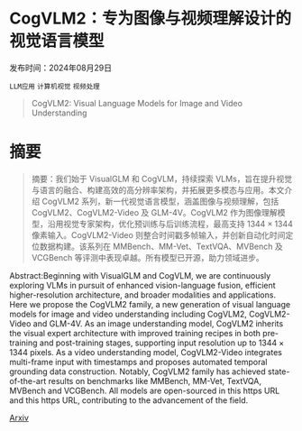 # CogVLM2：专为图像与视频理解设计的视觉语言模型

发布时间：2024年08月29日

`LLM应用` `计算机视觉` `视频处理`

> CogVLM2: Visual Language Models for Image and Video Understanding

# 摘要

> 摘要：我们始于 VisualGLM 和 CogVLM，持续探索 VLMs，旨在提升视觉与语言的融合、构建高效的高分辨率架构，并拓展更多模态与应用。本文介绍 CogVLM2 系列，新一代视觉语言模型，涵盖图像与视频理解，包括 CogVLM2、CogVLM2-Video 及 GLM-4V。CogVLM2 作为图像理解模型，沿用视觉专家架构，优化预训练与后训练流程，最高支持 $1344 \times 1344$ 像素输入。CogVLM2-Video 则整合时间戳多帧输入，并创新自动化时间定位数据构建。该系列在 MMBench、MM-Vet、TextVQA、MVBench 及 VCGBench 等评测中表现卓越。所有模型已开源，助力领域进步。

> 
Abstract:Beginning with VisualGLM and CogVLM, we are continuously exploring VLMs in pursuit of enhanced vision-language fusion, efficient higher-resolution architecture, and broader modalities and applications. Here we propose the CogVLM2 family, a new generation of visual language models for image and video understanding including CogVLM2, CogVLM2-Video and GLM-4V. As an image understanding model, CogVLM2 inherits the visual expert architecture with improved training recipes in both pre-training and post-training stages, supporting input resolution up to $1344 \times 1344$ pixels. As a video understanding model, CogVLM2-Video integrates multi-frame input with timestamps and proposes automated temporal grounding data construction. Notably, CogVLM2 family has achieved state-of-the-art results on benchmarks like MMBench, MM-Vet, TextVQA, MVBench and VCGBench. All models are open-sourced in this https URL and this https URL, contributing to the advancement of the field.
    

[Arxiv](https://arxiv.org/pdf/2408.16500)